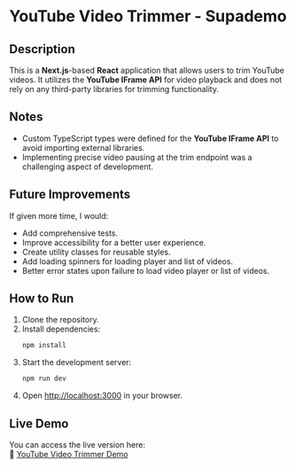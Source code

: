 # YouTube Video Trimmer - Supademo

## Description
This is a **Next.js**-based **React** application that allows users to trim YouTube videos. It utilizes the **YouTube IFrame API** for video playback and does not rely on any third-party libraries for trimming functionality.

## Notes
- Custom TypeScript types were defined for the **YouTube IFrame API** to avoid importing external libraries.
- Implementing precise video pausing at the trim endpoint was a challenging aspect of development.

## Future Improvements
If given more time, I would:
- Add comprehensive tests.
- Improve accessibility for a better user experience.
- Create utility classes for reusable styles.
- Add loading spinners for loading player and list of videos.
- Better error states upon failure to load video player or list of videos.

## How to Run
1. Clone the repository.
2. Install dependencies:
   ```sh
   npm install
   ```
3. Start the development server:
   ```sh
   npm run dev
   ```
4. Open [http://localhost:3000](http://localhost:3000) in your browser.

## Live Demo
You can access the live version here:  
🔗 [YouTube Video Trimmer Demo](https://youtube-trimmer-demo-wp9n.vercel.app/)
